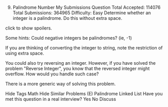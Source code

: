 9. Palindrome Number My Submissions Question
Total Accepted: 114076 Total Submissions: 364965 Difficulty: Easy
Determine whether an integer is a palindrome. Do this without extra space.

click to show spoilers.

Some hints:
Could negative integers be palindromes? (ie, -1)

If you are thinking of converting the integer to string, note the restriction of using extra space.

You could also try reversing an integer. However, if you have solved the problem "Reverse Integer", you know that the reversed integer might overflow. How would you handle such case?

There is a more generic way of solving this problem.

Hide Tags Math
Hide Similar Problems (E) Palindrome Linked List
Have you met this question in a real interview? Yes  No
Discuss


